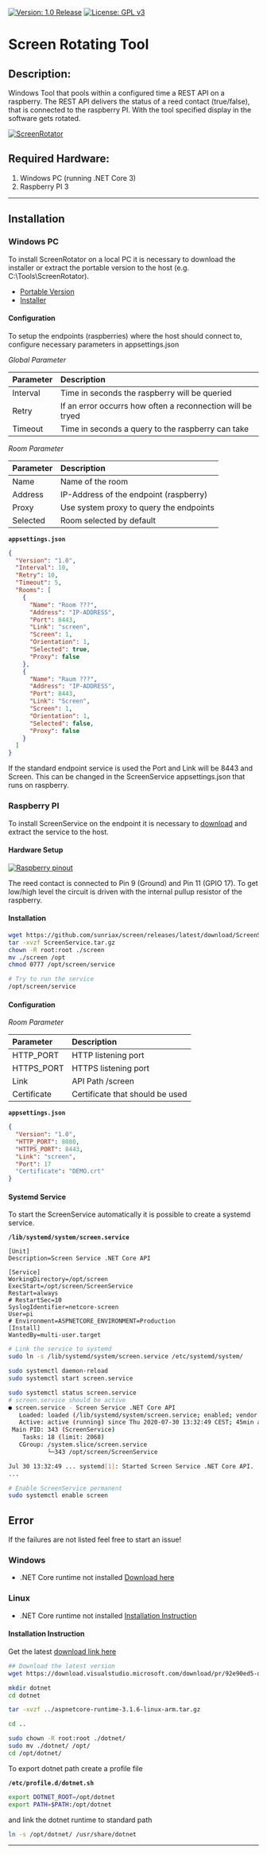 [![Version: 1.0 Release](https://img.shields.io/badge/Version-1.0%20Release-green.svg)](https://github.com/sunriax) [![License: GPL v3](https://img.shields.io/badge/License-GPL%20v3-blue.svg)](https://www.gnu.org/licenses/gpl-3.0)

# Screen Rotating Tool

## Description:

Windows Tool that pools within a configured time a REST API on a raspberry. The REST API delivers the status of a reed contact (true/false), that is connected to the raspberry PI. With the tool specified display in the software gets rotated.

[![ScreenRotator](https://github.com/sunriax/screen/raw/develop/screenrotator.png)](https://github.com/sunriax/screen/tree/master/ScreenRotator)

## Required Hardware:

1. Windows PC (running .NET Core 3)
1. Raspberry PI 3

---

## Installation

### Windows PC

To install ScreenRotator on a local PC it is necessary to download the installer or extract the portable version to the host (e.g. C:\Tools\ScreenRotator).

* [Portable Version](https://github.com/sunriax/screen/releases/latest/download/ScreenRotator.zip)
* [Installer](https://github.com/sunriax/screen/releases/latest/download/ScreenRotator.msi)

#### Configuration

To setup the endpoints (raspberries) where the host should connect to, configure necessary parameters in appsettings.json

*Global Parameter*

| Parameter | Description                                                |
|:----------|:-----------------------------------------------------------|
| Interval  | Time in seconds the raspberry will be queried              |
| Retry     | If an error occurrs how often a reconnection will be tryed |
| Timeout   | Time in seconds a query to the raspberry can take          |

*Room Parameter*

| Parameter | Description                             |
|:----------|:----------------------------------------|
| Name      | Name of the room                        |
| Address   | IP-Address of the endpoint (raspberry)  |
| Proxy     | Use system proxy to query the endpoints |
| Selected  | Room selected by default                |

**`appsettings.json`**

``` json
{
  "Version": "1.0",
  "Interval": 10,
  "Retry": 10,
  "Timeout": 5,
  "Rooms": [
    {
      "Name": "Room ???",
      "Address": "IP-ADDRESS",
      "Port": 8443,
      "Link": "screen",
      "Screen": 1,
      "Orientation": 1,
      "Selected": true,
      "Proxy": false
    },
    {
      "Name": "Raum ???",
      "Address": "IP-ADDRESS",
      "Port": 8443,
      "Link": "Screen",
      "Screen": 1,
      "Orientation": 1,
      "Selected": false,
      "Proxy": false
    }
  ]
}
```

If the standard endpoint service is used the Port and Link will be 8443 and Screen. This can be changed in the ScreenService appsettings.json that runs on raspberry.

### Raspberry PI

To install ScreenService on the endpoint it is necessary to [download](https://github.com/sunriax/screen/releases/latest/download/ScreenService.tar.gz) and extract the service to the host.

#### Hardware Setup

[![Raspberry pinout](https://www.raspberrypi.org/documentation/usage/gpio/images/GPIO-Pinout-Diagram-2.png)](https://www.raspberrypi.org/documentation/usage/gpio/)

The reed contact is connected to Pin 9 (Ground) and Pin 11 (GPIO 17). To get low/high level the circuit is driven with the internal pullup resistor of the raspberry.

#### Installation

``` bash
wget https://github.com/sunriax/screen/releases/latest/download/ScreenService.tar.gz
tar -xvzf ScreenService.tar.gz
chown -R root:root ./screen
mv ./screen /opt
chmod 0777 /opt/screen/service

# Try to run the service
/opt/screen/service
```

#### Configuration

*Room Parameter*

| Parameter   | Description                     |
|:------------|:--------------------------------|
| HTTP_PORT   | HTTP listening port             |
| HTTPS_PORT  | HTTPS listening port            |
| Link        | API Path /screen                |
| Certificate | Certificate that should be used |

**`appsettings.json`**

``` json
{
  "Version": "1.0",
  "HTTP_PORT": 8080,
  "HTTPS_PORT": 8443,
  "Link": "screen",
  "Port": 17
  "Certificate": "DEMO.crt"
}
```

#### Systemd Service

To start the ScreenService automatically it is possible to create a systemd service.

**`/lib/systemd/system/screen.service`**
```
[Unit]
Description=Screen Service .NET Core API

[Service]
WorkingDirectory=/opt/screen
ExecStart=/opt/screen/ScreenService
Restart=always
# RestartSec=10
SyslogIdentifier=netcore-screen
User=pi
# Environment=ASPNETCORE_ENVIRONMENT=Production
[Install]
WantedBy=multi-user.target
```

``` bash
# Link the service to systemd
sudo ln -s /lib/systemd/system/screen.service /etc/systemd/system/

sudo systemctl daemon-reload
sudo systemctl start screen.service

sudo systemctl status screen.service
# screen.service should be active
● screen.service - Screen Service .NET Core API
   Loaded: loaded (/lib/systemd/system/screen.service; enabled; vendor preset: enabled)
   Active: active (running) since Thu 2020-07-30 13:32:49 CEST; 45min ago
 Main PID: 343 (ScreenService)
    Tasks: 18 (limit: 2068)
   CGroup: /system.slice/screen.service
           └─343 /opt/screen/ScreenService

Jul 30 13:32:49 ... systemd[1]: Started Screen Service .NET Core API.
...

# Enable ScreenService permanent
sudo systemctl enable screen
```

## Error

If the failures are not listed feel free to start an issue!

### Windows

* .NET Core runtime not installed [Download here](https://dotnet.microsoft.com/download)

### Linux

* .NET Core runtime not installed [Installation Instruction](#Install-.NET-Core-runtime-on-raspberry)

#### Installation Instruction

Get the latest [download link here](https://dotnet.microsoft.com/download/dotnet-core/3.1)

``` bash
## Download the latest version
wget https://download.visualstudio.microsoft.com/download/pr/92e90ed5-dba3-427b-a876-8b46fe5e16b6/69cae4fe4a0ec6bc7585de6fa889fd66/aspnetcore-runtime-3.1.6-linux-arm.tar.gz

mkdir dotnet
cd dotnet

tar -xvzf ../aspnetcore-runtime-3.1.6-linux-arm.tar.gz

cd ..

sudo chown -R root:root ./dotnet/
sudo mv ./dotnet/ /opt/
cd /opt/dotnet/
```

To export dotnet path create a profile file

**`/etc/profile.d/dotnet.sh`**
``` bash
export DOTNET_ROOT=/opt/dotnet
export PATH=$PATH:/opt/dotnet
```

and link the dotnet runtime to standard path

``` bash
ln -s /opt/dotnet/ /usr/share/dotnet
```

---